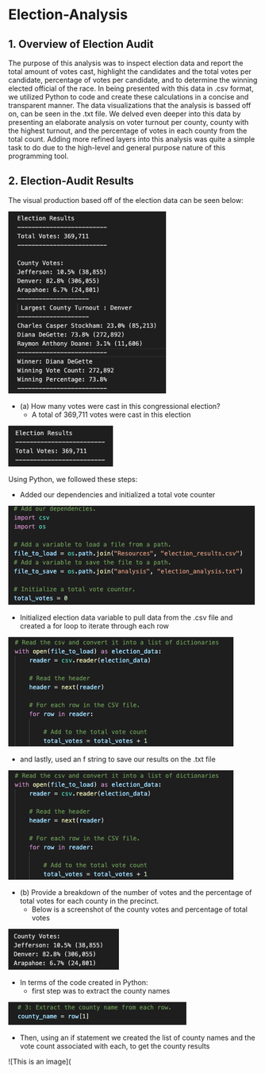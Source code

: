 # Election-Analysis
## 1. Overview of Election Audit
  The purpose of this analysis was to inspect election data and report the total amount of votes cast, highlight the candidates and the total votes per candidate, percentage of votes per candidate, and to determine the winning elected official of the race. In being presented with this data in .csv format, we utilized Python to code and create these calculations in a concise and transparent manner. The data visualizations that the analysis is bassed off on, can be seen in the .txt file. We delved even deeper into this data by presenting an elaborate analysis on voter turnout per county, county with the highest turnout, and the percentage of votes in each county from the total count. Adding more refined layers into this analysis was quite a simple task to do due to the high-level and general purpose nature of this programming tool.
  
  ## 2. Election-Audit Results 
  The visual production based off of the election data can be seen below:
  
  ![This is an image](https://github.com/leilacf/Election-Analysis/blob/main/Election-Analysis/Resources/Election%20data%20full.png)
  
- (a) How many votes were cast in this congressional election?
  - A total of 369,711 votes were cast in this election

![This is an image](https://github.com/leilacf/Election-Analysis/blob/main/Election-Analysis/Resources/total%20votes%20from%20election.png)

Using Python, we followed these steps:
- Added our dependencies and initialized a total vote counter

![This is an image](https://github.com/leilacf/Election-Analysis/blob/main/Election-Analysis/Resources/1.%20added%20dependencies.png)

- Initialized election data variable to pull data from the .csv file and created a for loop to iterate through each row

![This is an image](https://github.com/leilacf/Election-Analysis/blob/main/Election-Analysis/Resources/2.%20for%20loop%2C%20vote%20count%20variable.png)

- and lastly, used an f string to save our results on the .txt file

![This is an image](https://github.com/leilacf/Election-Analysis/blob/main/Election-Analysis/Resources/2.%20for%20loop%2C%20vote%20count%20variable.png)

- (b) Provide a breakdown of the number of votes and the percentage of total votes for each county in the precinct.
  - Below is a screenshot of the county votes and percentage of total votes

![This is an image](https://github.com/leilacf/Election-Analysis/blob/main/Election-Analysis/Resources/breakfown%20numb%20of%20votes%20and%20%25%20county.png)

- In terms of the code created in Python:
  - first step was to extract the county names 

![This is an image](https://github.com/leilacf/Election-Analysis/blob/main/Election-Analysis/Resources/county%20name.png)

- Then, using an if statement we created the list of county names and the vote count associated with each, to get the county results

![This is an image](
